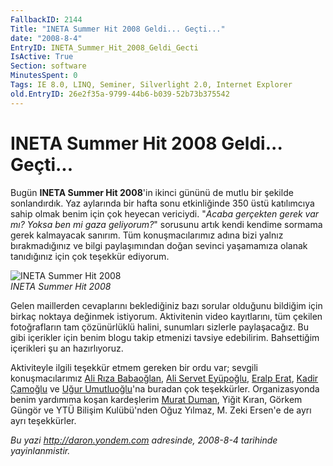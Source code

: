 ```yaml
---
FallbackID: 2144
Title: "INETA Summer Hit 2008 Geldi... Geçti..."
date: "2008-8-4"
EntryID: INETA_Summer_Hit_2008_Geldi_Gecti
IsActive: True
Section: software
MinutesSpent: 0
Tags: IE 8.0, LINQ, Seminer, Silverlight 2.0, Internet Explorer
old.EntryID: 26e2f35a-9799-44b6-b039-52b73b375542
---
```

# INETA Summer Hit 2008 Geldi... Geçti...
Bugün **INETA Summer Hit 2008**'in ikinci gününü de mutlu bir şekilde
sonlandırdık. Yaz aylarında bir hafta sonu etkinliğinde 350 üstü
katılımcıya sahip olmak benim için çok heyecan vericiydi. "*Acaba
gerçekten gerek var mı? Yoksa ben mi gaza geliyorum?*" sorusunu artık
kendi kendime sormama gerek kalmayacak sanırım. Tüm konuşmacılarımız
adına bizi yalnız bırakmadığınız ve bilgi paylaşımından doğan sevinci
yaşamamıza olanak tanıdığınız için çok teşekkür ediyorum.

![INETA Summer Hit
2008](media/INETA_Summer_Hit_2008_Geldi_Gecti/03082008_1.jpg)\
*INETA Summer Hit 2008*

Gelen maillerden cevaplarını beklediğiniz bazı sorular olduğunu bildiğim
için birkaç noktaya değinmek istiyorum. Aktivitenin video kayıtlarını,
tüm çekilen fotoğrafların tam çözünürlüklü halini, sunumları sizlerle
paylaşacağız. Bu gibi içerikler için benim blogu takip etmenizi tavsiye
edebilirim. Bahsettiğim içerikleri şu an hazırlıyoruz.

Aktiviteyle ilgili teşekkür etmem gereken bir ordu var; sevgili
konuşmacılarımız [Ali Rıza Babaoğlan](http://www.alibabaoglan.com/),
[Ali Servet Eyüpoğlu](http://alieyuboglu.blogspot.com/), [Eralp
Erat](http://www.eralperat.com/), [Kadir
Çamoğlu](http://kadircamoglu.blogspot.com/) ve [Uğur
Umutluoğlu](http://umutluoglu.blogspot.com/)'na buradan çok teşekkürler.
Organizasyonda benim yardımıma koşan kardeşlerim [Murat
Duman](http://www.muratduman.net/), Yiğit Kıran, Görkem Güngör ve YTÜ
Bilişim Kulübü'nden Oğuz Yılmaz, M. Zeki Ersen'e de ayrı ayrı
teşekkürler.



*Bu yazi http://daron.yondem.com adresinde, 2008-8-4 tarihinde yayinlanmistir.*
